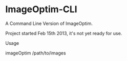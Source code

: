 ImageOptim-CLI
==============

A Command Line Version of ImageOptim.

Project started Feb 15th 2013, it's not yet ready for use.

Usage

  imageOptim /path/to/images
